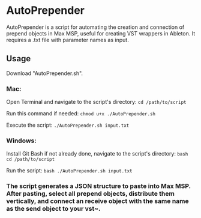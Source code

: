 # AutoPrepender

AutoPrepender is a script for automating the creation and connection of prepend objects in Max MSP, useful for creating VST wrappers in Ableton. It requires a .txt file with parameter names as input.

## Usage

Download "AutoPrepender.sh".

### Mac:
Open Terminal and navigate to the script's directory: `cd /path/to/script`

Run this command if needed: `chmod u+x ./AutoPrepender.sh`

Execute the script: `./AutoPrepender.sh input.txt`

### Windows:
Install Git Bash if not already done, navigate to the script's directory: `bash
cd /path/to/script`

Run the script: `bash
./AutoPrepender.sh input.txt`


### The script generates a JSON structure to paste into Max MSP. After pasting, select all prepend objects, distribute them vertically, and connect an receive object with the same name as the send object to your vst~.
